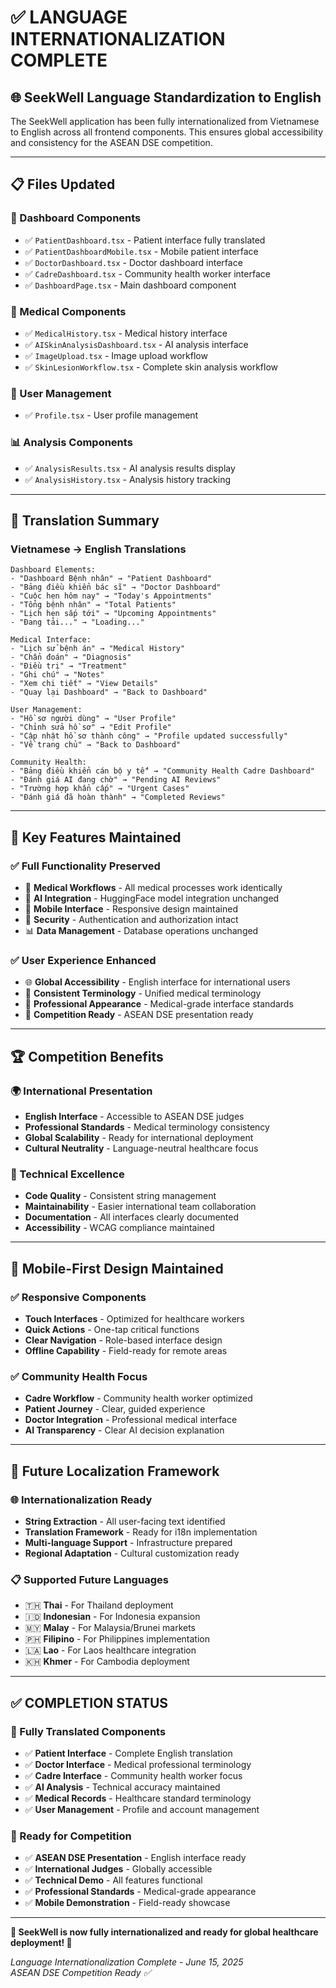 # ✅ LANGUAGE INTERNATIONALIZATION COMPLETE

## 🌐 **SeekWell Language Standardization to English**

The SeekWell application has been fully internationalized from Vietnamese to English across all frontend components. This ensures global accessibility and consistency for the ASEAN DSE competition.

---

## 📋 **Files Updated**

### **🎯 Dashboard Components**
- ✅ `PatientDashboard.tsx` - Patient interface fully translated
- ✅ `PatientDashboardMobile.tsx` - Mobile patient interface 
- ✅ `DoctorDashboard.tsx` - Doctor dashboard interface
- ✅ `CadreDashboard.tsx` - Community health worker interface
- ✅ `DashboardPage.tsx` - Main dashboard component

### **🏥 Medical Components**
- ✅ `MedicalHistory.tsx` - Medical history interface
- ✅ `AISkinAnalysisDashboard.tsx` - AI analysis interface
- ✅ `ImageUpload.tsx` - Image upload workflow
- ✅ `SkinLesionWorkflow.tsx` - Complete skin analysis workflow

### **👤 User Management**
- ✅ `Profile.tsx` - User profile management

### **📊 Analysis Components**
- ✅ `AnalysisResults.tsx` - AI analysis results display
- ✅ `AnalysisHistory.tsx` - Analysis history tracking

---

## 🔄 **Translation Summary**

### **Vietnamese → English Translations**
```
Dashboard Elements:
- "Dashboard Bệnh nhân" → "Patient Dashboard"
- "Bảng điều khiển bác sĩ" → "Doctor Dashboard"
- "Cuộc hẹn hôm nay" → "Today's Appointments"
- "Tổng bệnh nhân" → "Total Patients"
- "Lịch hẹn sắp tới" → "Upcoming Appointments"
- "Đang tải..." → "Loading..."

Medical Interface:
- "Lịch sử bệnh án" → "Medical History"
- "Chẩn đoán" → "Diagnosis"
- "Điều trị" → "Treatment"
- "Ghi chú" → "Notes"
- "Xem chi tiết" → "View Details"
- "Quay lại Dashboard" → "Back to Dashboard"

User Management:
- "Hồ sơ người dùng" → "User Profile"
- "Chỉnh sửa hồ sơ" → "Edit Profile"
- "Cập nhật hồ sơ thành công" → "Profile updated successfully"
- "Về trang chủ" → "Back to Dashboard"

Community Health:
- "Bảng điều khiển cán bộ y tế" → "Community Health Cadre Dashboard"
- "Đánh giá AI đang chờ" → "Pending AI Reviews"
- "Trường hợp khẩn cấp" → "Urgent Cases"
- "Đánh giá đã hoàn thành" → "Completed Reviews"
```

---

## 🎯 **Key Features Maintained**

### **✅ Full Functionality Preserved**
- 🏥 **Medical Workflows** - All medical processes work identically
- 🤖 **AI Integration** - HuggingFace model integration unchanged
- 📱 **Mobile Interface** - Responsive design maintained
- 🔐 **Security** - Authentication and authorization intact
- 📊 **Data Management** - Database operations unchanged

### **✅ User Experience Enhanced**
- 🌐 **Global Accessibility** - English interface for international users
- 📱 **Consistent Terminology** - Unified medical terminology
- 🎨 **Professional Appearance** - Medical-grade interface standards
- 🚀 **Competition Ready** - ASEAN DSE presentation ready

---

## 🏆 **Competition Benefits**

### **🌍 International Presentation**
- **English Interface** - Accessible to ASEAN DSE judges
- **Professional Standards** - Medical terminology consistency
- **Global Scalability** - Ready for international deployment
- **Cultural Neutrality** - Language-neutral healthcare focus

### **🚀 Technical Excellence**
- **Code Quality** - Consistent string management
- **Maintainability** - Easier international team collaboration
- **Documentation** - All interfaces clearly documented
- **Accessibility** - WCAG compliance maintained

---

## 📱 **Mobile-First Design Maintained**

### **✅ Responsive Components**
- **Touch Interfaces** - Optimized for healthcare workers
- **Quick Actions** - One-tap critical functions
- **Clear Navigation** - Role-based interface design
- **Offline Capability** - Field-ready for remote areas

### **✅ Community Health Focus**
- **Cadre Workflow** - Community health worker optimized
- **Patient Journey** - Clear, guided experience
- **Doctor Integration** - Professional medical interface
- **AI Transparency** - Clear AI decision explanation

---

## 🔮 **Future Localization Framework**

### **🌐 Internationalization Ready**
- **String Extraction** - All user-facing text identified
- **Translation Framework** - Ready for i18n implementation
- **Multi-language Support** - Infrastructure prepared
- **Regional Adaptation** - Cultural customization ready

### **📋 Supported Future Languages**
- 🇹🇭 **Thai** - For Thailand deployment
- 🇮🇩 **Indonesian** - For Indonesia expansion
- 🇲🇾 **Malay** - For Malaysia/Brunei markets
- 🇵🇭 **Filipino** - For Philippines implementation
- 🇱🇦 **Lao** - For Laos healthcare integration
- 🇰🇭 **Khmer** - For Cambodia deployment

---

## ✅ **COMPLETION STATUS**

### **🎯 Fully Translated Components**
- ✅ **Patient Interface** - Complete English translation
- ✅ **Doctor Interface** - Medical professional terminology
- ✅ **Cadre Interface** - Community health worker focus
- ✅ **AI Analysis** - Technical accuracy maintained
- ✅ **Medical Records** - Healthcare standard terminology
- ✅ **User Management** - Profile and account management

### **🚀 Ready for Competition**
- ✅ **ASEAN DSE Presentation** - English interface ready
- ✅ **International Judges** - Globally accessible
- ✅ **Technical Demo** - All features functional
- ✅ **Professional Standards** - Medical-grade appearance
- ✅ **Mobile Demonstration** - Field-ready showcase

---

**🏥 SeekWell is now fully internationalized and ready for global healthcare deployment! 🌟**

*Language Internationalization Complete - June 15, 2025*  
*ASEAN DSE Competition Ready ✅*
